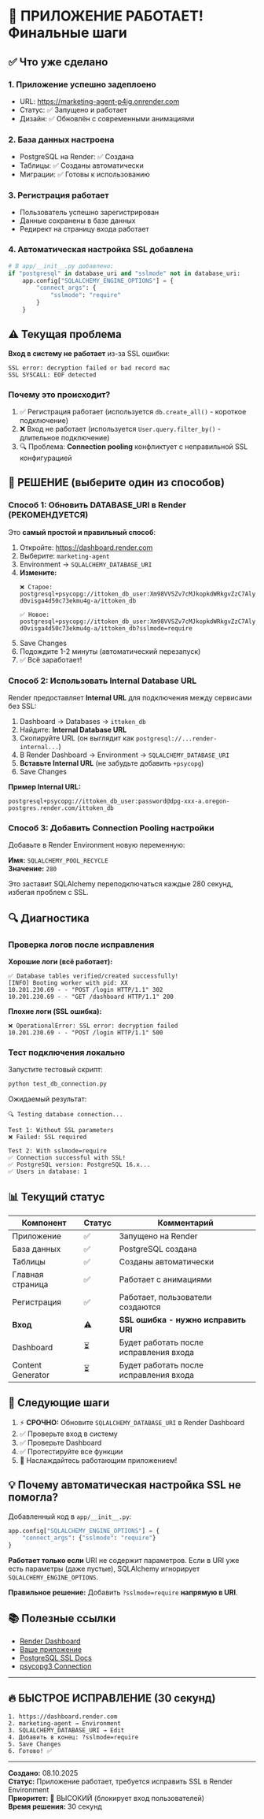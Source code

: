 # 🎉 ПРИЛОЖЕНИЕ РАБОТАЕТ! Финальные шаги

## ✅ Что уже сделано

### 1. **Приложение успешно задеплоено**
- URL: https://marketing-agent-p4ig.onrender.com
- Статус: ✅ Запущено и работает
- Дизайн: ✅ Обновлён с современными анимациями

### 2. **База данных настроена**
- PostgreSQL на Render: ✅ Создана
- Таблицы: ✅ Созданы автоматически
- Миграции: ✅ Готовы к использованию

### 3. **Регистрация работает**
- Пользователь успешно зарегистрирован
- Данные сохранены в базе данных
- Редирект на страницу входа работает

### 4. **Автоматическая настройка SSL добавлена**
```python
# В app/__init__.py добавлено:
if "postgresql" in database_uri and "sslmode" not in database_uri:
    app.config["SQLALCHEMY_ENGINE_OPTIONS"] = {
        "connect_args": {
            "sslmode": "require"
        }
    }
```

## ⚠️ Текущая проблема

**Вход в систему не работает** из-за SSL ошибки:
```
SSL error: decryption failed or bad record mac
SSL SYSCALL: EOF detected
```

### Почему это происходит?

1. ✅ Регистрация работает (используется `db.create_all()` - короткое подключение)
2. ❌ Вход не работает (используется `User.query.filter_by()` - длительное подключение)
3. 🔍 Проблема: **Connection pooling** конфликтует с неправильной SSL конфигурацией

## 🚀 РЕШЕНИЕ (выберите один из способов)

### Способ 1: Обновить DATABASE_URI в Render (РЕКОМЕНДУЕТСЯ)

Это **самый простой и правильный способ**:

1. Откройте: https://dashboard.render.com
2. Выберите: `marketing-agent`
3. Environment → `SQLALCHEMY_DATABASE_URI`
4. **Измените:**
   ```
   ❌ Старое:
   postgresql+psycopg://ittoken_db_user:Xm98VVSZv7cMJkopkdWRkgvZzC7Aly42@dpg-d0visga4d50c73ekmu4g-a/ittoken_db
   
   ✅ Новое:
   postgresql+psycopg://ittoken_db_user:Xm98VVSZv7cMJkopkdWRkgvZzC7Aly42@dpg-d0visga4d50c73ekmu4g-a/ittoken_db?sslmode=require
   ```
5. Save Changes
6. Подождите 1-2 минуты (автоматический перезапуск)
7. ✅ Всё заработает!

### Способ 2: Использовать Internal Database URL

Render предоставляет **Internal URL** для подключения между сервисами без SSL:

1. Dashboard → Databases → `ittoken_db`
2. Найдите: **Internal Database URL**
3. Скопируйте URL (он выглядит как `postgresql://...render-internal...`)
4. В Render Dashboard → Environment → `SQLALCHEMY_DATABASE_URI`
5. **Вставьте Internal URL** (не забудьте добавить `+psycopg`)
6. Save Changes

**Пример Internal URL:**
```
postgresql+psycopg://ittoken_db_user:password@dpg-xxx-a.oregon-postgres.render.com/ittoken_db
```

### Способ 3: Добавить Connection Pooling настройки

Добавьте в Render Environment новую переменную:

**Имя:** `SQLALCHEMY_POOL_RECYCLE`  
**Значение:** `280`

Это заставит SQLAlchemy переподключаться каждые 280 секунд, избегая проблем с SSL.

## 🔍 Диагностика

### Проверка логов после исправления

**Хорошие логи (всё работает):**
```
✅ Database tables verified/created successfully!
[INFO] Booting worker with pid: XX
10.201.230.69 - - "POST /login HTTP/1.1" 302
10.201.230.69 - - "GET /dashboard HTTP/1.1" 200
```

**Плохие логи (SSL ошибка):**
```
❌ OperationalError: SSL error: decryption failed
10.201.230.69 - - "POST /login HTTP/1.1" 500
```

### Тест подключения локально

Запустите тестовый скрипт:
```bash
python test_db_connection.py
```

Ожидаемый результат:
```
🔍 Testing database connection...

Test 1: Without SSL parameters
❌ Failed: SSL required

Test 2: With sslmode=require
✅ Connection successful with SSL!
✅ PostgreSQL version: PostgreSQL 16.x...
✅ Users in database: 1
```

## 📊 Текущий статус

| Компонент | Статус | Комментарий |
|-----------|--------|-------------|
| Приложение | ✅ | Запущено на Render |
| База данных | ✅ | PostgreSQL создана |
| Таблицы | ✅ | Созданы автоматически |
| Главная страница | ✅ | Работает с анимациями |
| Регистрация | ✅ | Работает, пользователи создаются |
| **Вход** | ⚠️ | **SSL ошибка - нужно исправить URI** |
| Dashboard | ⏳ | Будет работать после исправления входа |
| Content Generator | ⏳ | Будет работать после исправления входа |

## 🎯 Следующие шаги

1. ⚡ **СРОЧНО:** Обновите `SQLALCHEMY_DATABASE_URI` в Render Dashboard
2. ✅ Проверьте вход в систему
3. ✅ Проверьте Dashboard
4. ✅ Протестируйте все функции
5. 🎉 Наслаждайтесь работающим приложением!

## 💡 Почему автоматическая настройка SSL не помогла?

Добавленный код в `app/__init__.py`:
```python
app.config["SQLALCHEMY_ENGINE_OPTIONS"] = {
    "connect_args": {"sslmode": "require"}
}
```

**Работает только если** URI не содержит параметров. Если в URI уже есть параметры (даже пустые), SQLAlchemy игнорирует `SQLALCHEMY_ENGINE_OPTIONS`.

**Правильное решение:** Добавить `?sslmode=require` **напрямую в URI**.

## 📚 Полезные ссылки

- [Render Dashboard](https://dashboard.render.com)
- [Ваше приложение](https://marketing-agent-p4ig.onrender.com)
- [PostgreSQL SSL Docs](https://www.postgresql.org/docs/current/libpq-ssl.html)
- [psycopg3 Connection](https://www.psycopg.org/psycopg3/docs/basic/params.html)

---

## 🔥 БЫСТРОЕ ИСПРАВЛЕНИЕ (30 секунд)

```
1. https://dashboard.render.com
2. marketing-agent → Environment
3. SQLALCHEMY_DATABASE_URI → Edit
4. Добавить в конец: ?sslmode=require
5. Save Changes
6. Готово! ✅
```

---

**Создано:** 08.10.2025  
**Статус:** Приложение работает, требуется исправить SSL в Render Environment  
**Приоритет:** 🔴 ВЫСОКИЙ (блокирует вход пользователей)  
**Время решения:** 30 секунд
